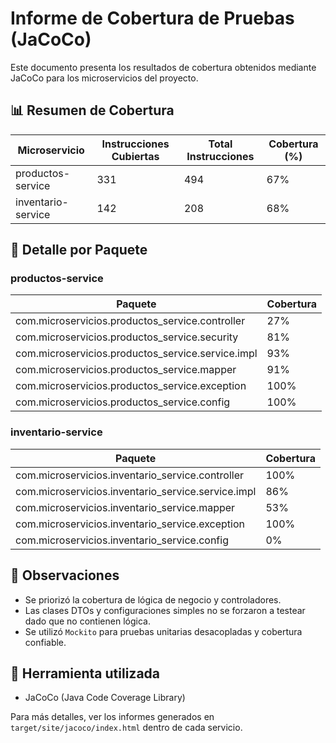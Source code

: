# Informe de Cobertura de Pruebas (JaCoCo)

Este documento presenta los resultados de cobertura obtenidos mediante JaCoCo para los microservicios del proyecto.

## 📊 Resumen de Cobertura

| Microservicio      | Instrucciones Cubiertas | Total Instrucciones | Cobertura (%) |
|--------------------|-------------------------|---------------------|---------------|
| productos-service  | 331                     | 494                 | 67%           |
| inventario-service | 142                     | 208                 | 68%           |

## 📁 Detalle por Paquete

### productos-service

| Paquete                                            | Cobertura |
|----------------------------------------------------|-----------|
| com.microservicios.productos\_service.controller   | 27%       |
| com.microservicios.productos\_service.security     | 81%       |
| com.microservicios.productos\_service.service.impl | 93%       |
| com.microservicios.productos\_service.mapper       | 91%       |
| com.microservicios.productos\_service.exception    | 100%      |
| com.microservicios.productos\_service.config       | 100%      |

### inventario-service

| Paquete                                             | Cobertura |
|-----------------------------------------------------|-----------|
| com.microservicios.inventario\_service.controller   | 100%      |
| com.microservicios.inventario\_service.service.impl | 86%       |
| com.microservicios.inventario\_service.mapper       | 53%       |
| com.microservicios.inventario\_service.exception    | 100%      |
| com.microservicios.inventario\_service.config       | 0%        |

## 📌 Observaciones

* Se priorizó la cobertura de lógica de negocio y controladores.
* Las clases DTOs y configuraciones simples no se forzaron a testear dado que no contienen lógica.
* Se utilizó `Mockito` para pruebas unitarias desacopladas y cobertura confiable.

## 🧪 Herramienta utilizada

* JaCoCo (Java Code Coverage Library)

Para más detalles, ver los informes generados en `target/site/jacoco/index.html` dentro de cada servicio.
